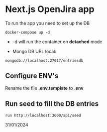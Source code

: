 # Next.js OpenJira app

To run the app you need to set up the DB

```
docker-compose up -d 
```

* -d will run the container on __detached__ mode

- Mongo DB URL local:
```
mongodb://localhost:27017/entriesdb
```

## Configure ENV's
Rename the file __.env.template__ to __.env__

## Run seed to fill the DB entries
```
run http://localhost:3000/api/seed
```

31/01/2024
